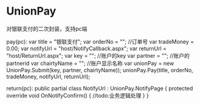 ﻿# UnionPay

对银联支付的二次封装，支持pc端


pay(pc):
    var title = "银联支付";
    var orderNo = ""; //订单号
    var tradeMoney = 0.00;
    var notifyUrl = "host/NotifyCallback.aspx";
    var returnUrl = "host/ReturnUrl.aspx";
    var key = ""; //账户的key
    var partner = ""; //账户的partnerid
    var chairtyName = ""; //账户显示名称
    var unionPay = new UnionPay.Submit(key, partner, chairtyName));
    unionPay.Pay(title, orderNo, tradeMoney, notifyUrl, returnUrl);

return(pc):
    public partial class NotifyUrl : UnionPay.NotifyPage
    {
        protected override void OnNotifyConfirm()
        {
            //todo:业务逻辑处理
        }
    }